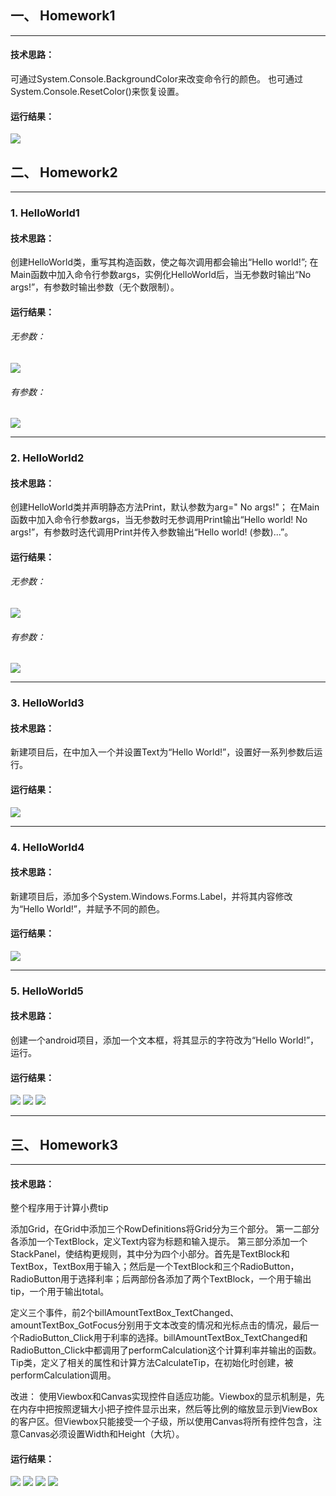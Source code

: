 ## 一、 Homework1
****
#### 技术思路：
可通过System.Console.BackgroundColor来改变命令行的颜色。
也可通过System.Console.ResetColor()来恢复设置。
#### 运行结果：
![](https://github.com/cxdzb/homework/blob/master/result/h1-1.png?raw=true)
## 二、 Homework2
****
### 1. HelloWorld1
#### 技术思路：
创建HelloWorld类，重写其构造函数，使之每次调用都会输出“Hello world!”;
在Main函数中加入命令行参数args，实例化HelloWorld后，当无参数时输出“No args!”，有参数时输出参数（无个数限制）。
#### 运行结果：
###### 无参数：
![](https://github.com/cxdzb/homework/blob/master/result/helloworld-1-1.png?raw=true)
###### 有参数：
![](https://github.com/cxdzb/homework/blob/master/result/helloworld-1-2.png?raw=true)
****
### 2. HelloWorld2
#### 技术思路：
创建HelloWorld类并声明静态方法Print，默认参数为arg=" No args!"；
在Main函数中加入命令行参数args，当无参数时无参调用Print输出“Hello world! No args!”，有参数时迭代调用Print并传入参数输出“Hello world! (参数)...”。
#### 运行结果：
###### 无参数：
![](https://github.com/cxdzb/homework/blob/master/result/helloworld-2-1.png?raw=true)
###### 有参数：
![](https://github.com/cxdzb/homework/blob/master/result/helloworld-2-2.png?raw=true)
****
### 3. HelloWorld3
#### 技术思路：
新建项目后，在<Grid></Grid>中加入一个<TextBlock>并设置Text为“Hello World!”，设置好一系列参数后运行。
#### 运行结果：
![](https://github.com/cxdzb/homework/blob/master/result/helloworld3.png?raw=true)
****
### 4. HelloWorld4
#### 技术思路：
新建项目后，添加多个System.Windows.Forms.Label，并将其内容修改为“Hello World!”，并赋予不同的颜色。
#### 运行结果：
![](https://github.com/cxdzb/homework/blob/master/result/helloworld4.png?raw=true)
****
### 5. HelloWorld5
#### 技术思路：
创建一个android项目，添加一个文本框，将其显示的字符改为“Hello World!”，运行。
#### 运行结果：
![](https://github.com/cxdzb/homework/blob/master/result/helloworld-5-1.png?raw=true)
![](https://github.com/cxdzb/homework/blob/master/result/helloworld-5-2.png?raw=true)
![](https://github.com/cxdzb/homework/blob/master/result/helloworld-5-3.png?raw=true)
****
## 三、 Homework3
****
#### 技术思路：
整个程序用于计算小费tip

添加Grid，在Grid中添加三个RowDefinitions将Grid分为三个部分。
第一二部分各添加一个TextBlock，定义Text内容为标题和输入提示。
第三部分添加一个StackPanel，使结构更规则，其中分为四个小部分。首先是TextBlock和TextBox，TextBox用于输入；然后是一个TextBlock和三个RadioButton，RadioButton用于选择利率；后两部份各添加了两个TextBlock，一个用于输出tip，一个用于输出total。

定义三个事件，前2个billAmountTextBox_TextChanged、amountTextBox_GotFocus分别用于文本改变的情况和光标点击的情况，最后一个RadioButton_Click用于利率的选择。billAmountTextBox_TextChanged和RadioButton_Click中都调用了performCalculation这个计算利率并输出的函数。
Tip类，定义了相关的属性和计算方法CalculateTip，在初始化时创建，被performCalculation调用。

改进：
使用Viewbox和Canvas实现控件自适应功能。Viewbox的显示机制是，先在内存中把按照逻辑大小把子控件显示出来，然后等比例的缩放显示到ViewBox的客户区。但Viewbox只能接受一个子级，所以使用Canvas将所有控件包含，注意Canvas必须设置Width和Height（大坑）。
#### 运行结果：
![](https://github.com/cxdzb/homework/blob/master/result/h3-1.png?raw=true)
![](https://github.com/cxdzb/homework/blob/master/result/h3-2.png?raw=true)
![](https://github.com/cxdzb/homework/blob/master/result/h3-3.png?raw=true)
![](https://github.com/cxdzb/homework/blob/master/result/h3-4.png?raw=true)
